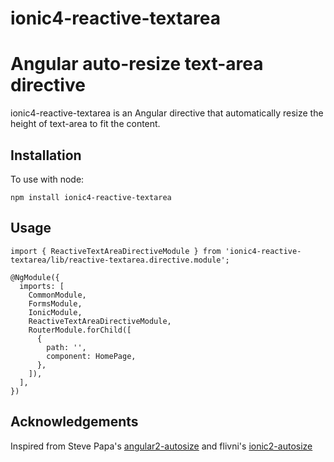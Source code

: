 # ionic4-reactive-textarea
Angular auto-resize text-area directive
=============

ionic4-reactive-textarea is an Angular directive that automatically resize the height of text-area to fit the content.

Installation
-----------------

To use with node:

```console
npm install ionic4-reactive-textarea
```


Usage
-----------------

```import in .module.ts file
import { ReactiveTextAreaDirectiveModule } from 'ionic4-reactive-textarea/lib/reactive-textarea.directive.module';

@NgModule({
  imports: [
    CommonModule,
    FormsModule,
    IonicModule,
    ReactiveTextAreaDirectiveModule,
    RouterModule.forChild([
      {
        path: '',
        component: HomePage,
      },
    ]),
  ],
})

```



Acknowledgements
-----------------

Inspired from Steve Papa's [angular2-autosize](https://github.com/stevepapa/angular2-autosize)
and flivni's [ionic2-autosize](https://github.com/flivni/ionic2-autosize)
